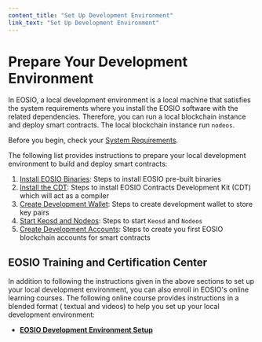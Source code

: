```yaml
---
content_title: "Set Up Development Environment"
link_text: "Set Up Development Environment"
---
```


# Prepare Your Development Environment

In EOSIO, a local development environment is a local machine that satisfies the system requirements where you install the EOSIO software with the related dependencies. Therefore, you can run a local blockchain instance and deploy smart contracts. The local blockchain instance run `nodeos`. 

Before you begin, check your [System Requirements](05_system_requirements.md).

The following list provides instructions to prepare your local development environment to build and deploy smart contracts:

1. [Install EOSIO Binaries](10_installing-eosio-binaries.md): Steps to install EOSIO pre-built binaries
2. [Install the CDT](20_installing-eosiocdt.md): Steps to install EOSIO Contracts Development Kit (CDT) which will act as a compiler
3. [Create Development Wallet](30_development-wallet.md): Steps to create development wallet to store key pairs 
4. [Start Keosd and Nodeos](40_start-nodeos-keosd.md): Steps to start `Keosd` and `Nodeos` 
5. [Create Development Accounts](50_create-dev-accounts.md): Steps to create you first EOSIO blockchain accounts for smart contracts

## EOSIO Training and Certification Center
In addition to following the instructions given in the above sections to set up your local development environment, you can also enroll in EOSIO's online learning courses. The following online course provides instructions in a blended format ( textual and videos) to help you set up your local development environment:

* **[EOSIO Development Environment Setup](https://training.eos.io/courses/developer-environment-setup)**
